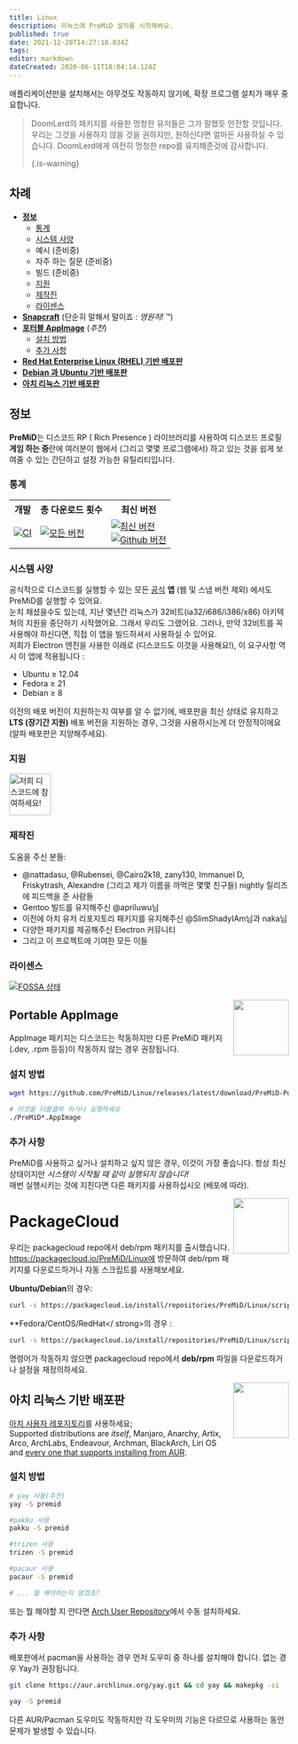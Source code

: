 ```yaml
---
title: Linux
description: 리눅스에 PreMiD 설치를 시작해봐요.
published: true
date: 2021-12-20T14:27:18.034Z
tags:
editor: markdown
dateCreated: 2020-06-11T18:04:14.124Z
---
```


애플리케이션만을 설치해서는 아무것도 작동하지 않기에, 확장 프로그램 설치가 매우 중요합니다.

> DoomLerd의 패키지를 사용한 멍청한 유저들은 그가 말했듯 안전할 것입니다. 우리는 그것을 사용하지 않을 것을 권하지만, 원하신다면 얼마든 사용하실 수 있습니다. DoomLerd에게 여전히 멍청한 repo를 유지해준것에 감사합니다. 
> 
> {.is-warning}

## 차례

- **[정보](#about)**
  - [통계](#stats)
  - [시스템 사양](#requirements)
  - 예시 (준비중)
  - 자주 하는 질문 (준비중)
  - 빌드 (준비중)
  - [지원](#support)
  - [제작진](#credits)
  - [라이센스](#license)
- **[Snapcraft](#snapcraft)** (단순히 말해서 말이죠 : _영원히!_ ™️)
- **[포터블 AppImage](#appimage)** (_추천_)
  - [설치 방법](#appimageinstall)
  - [추가 사항](#appimagenotes)
- [**Red Hat Enterprise Linux (RHEL) 기반 배포판**](#packagecloud)
- [**Debian 과 Ubuntu 기반 배포판**](#packagecloud)
- [**아치 리눅스 기반 배포판**](#arch)

<a name="about"></a>

## 정보

**PreMiD**는 디스코드 RP ( Rich Presence ) 라이브러리를 사용하여 디스코드 프로필 **게임 하는 중**란에 여러분이 웹에서 (그리고 몇몇 프로그램에서) 하고 있는 것을 쉽게 보여줄 수 있는 간단하고 설정 가능한 유틸리티입니다.

<a name="stats"></a>

### 통계

<table>
  <tr>
    <th>개발</th>
    <th>총 다운로드 횟수</th>
    <th>최신 버전</th>
  </tr>
  <tr>
    <td><a href="https://github.com/PreMiD/Linux/actions"><img src="https://github.com/PreMiD/Linux/workflows/CI/badge.svg?branch=master&event=push" alt="CI"></a></td>
    <td><a href="https://github.com/PreMiD/Linux/releases"><img src="https://img.shields.io/github/downloads/PreMiD/Linux/total.svg?maxAge=86400" alt="모든 버전"></a></td>
    <td><a href="https://github.com/PreMiD/Linux/releases/latest"><img src="https://img.shields.io/github/v/release/PreMiD/Linux.svg?maxAge=86400" alt="최신 버전"><br><img src="https://img.shields.io/github/downloads/PreMiD/Linux/latest/total.svg?maxAge=86400" alt="Github 버전"></a></td>
  </tr>
</table>

<a name="requirements"></a>

### 시스템 사양

공식적으로 디스코드를 실행할 수 있는 모든 [공식](https://discordapp.com/download) **앱** (웹 및 스냅 버전 제외) 에서도 PreMiD를 실행할 수 있어요.</br> 눈치 채셨을수도 있는데, 지난 몇년간 리눅스가 32비트(ia32/i686/i386/x86) 아키텍쳐의 지원을 중단하기 시작했어요. 그래서 우리도 그랬어요. 그러나, 만약 32비트를 꼭 사용해야 하신다면, 직접 이 앱을 빌드하셔서 사용하실 수 있어요.</br>저희가 Electron 엔진을 사용한 이래로 (디스코드도 이것을 사용해요!), 이 요구사항 역시 이 앱에 적용됩니다 :

- Ubuntu ≥ 12.04
- Fedora ≥ 21
- Debian ≥ 8

이전의 배포 버전이 지원하는지 여부를 알 수 없기에, 배포판을 최신 상태로 유지하고 **LTS (장기간 지원)** 배포 버전을 지원하는 경우, 그것을 사용하시는게 더 안정적이에요 (알파 배포판은 지양해주세요).

<a name="support"></a>

### 지원

<div>
  <a target="_blank" href="https://discord.premid.app/" title="저희 디스코드에 참여하세요!">
    <img height="75px" draggable="false" src="https://discordapp.com/api/guilds/493130730549805057/widget.png?style=banner2" alt="저희 디스코드에 참여하세요!">
  </a>
</div>

<a name="credits"></a>

### 제작진

도움을 주신 분들:

- @nattadasu, @Rubensei, @Cairo2k18, zany130, Immanuel D, Friskytrash, Alexandre (그리고 제가 이름을 까먹은 몇몇 친구들) nightly 릴리즈에 피드백을 준 사람들
- Gentoo 빌드를 유지해주신 @apriluwu님
- 이전에 아치 유저 리포지토리 패키지를 유지해주신 @SlimShadyIAm님과 naka님
- 다양한 패키지를 제공해주신 Electron 커뮤니티
- 그리고 이 프로젝트에 기여한 모든 이들

<a name="license"></a>

### 라이센스

[![FOSSA 상태](https://app.fossa.io/api/projects/git%2Bgithub.com%2FPreMiD%2FLinux.svg?type=large)](https://app.fossa.io/projects/git%2Bgithub.com%2FPreMiD%2FLinux?ref=badge_large)

<img src="https://i.imgur.com/ACAxtmA.png" width="100" height="100" align="right" />

<a name="snapcraft"></a>

## Portable AppImage

AppImage 패키지는 디스코드는 작동하지만 다른 PreMiD 패키지 (.dev, .rpm 등등)이 작동하지 않는 경우 권장됩니다.

<a name="appimageinstall"></a>

### 설치 방법

```bash
wget https://github.com/PreMiD/Linux/releases/latest/download/PreMiD-Portable.AppImage && chmod a+x PreMiD*.AppImage
```

```bash
# 이것을 더블클릭 하거나 실행하세요
./PreMiD*.AppImage
```

<a name="appimagenotes"></a>

### 추가 사항

PreMiD를 사용하고 싶거나 설치하고 싶지 않은 경우, 이것이 가장 좋습니다. 항상 최신 상태이지만 _시스템이 시작될 때 같이 실행되지 않습니다!_ </br> 매번 실행시키는 것에 지친다면 다른 패키지를 사용하십시오 (배포에 따라).

<img src="https://raw.githubusercontent.com/PreMiD/Linux/master/.github/packagecloud.png" width="100" height="100" align="right" />

<a name="packagecloud"></a>

# PackageCloud

우리는 packagecloud repo에서 deb/rpm 패키지를 출시했습니다. https://packagecloud.io/PreMiD/Linux에 방문하여 deb/rpm 패키지를 다운로드하거나 자동 스크립트를 사용해보세요.

**Ubuntu/Debian**의 경우:

```bash
curl -s https://packagecloud.io/install/repositories/PreMiD/Linux/script.deb.sh | sudo bash
```

**Fedora/CentOS/RedHat</ strong>의 경우 :</p>

```bash
curl -s https://packagecloud.io/install/repositories/PreMiD/Linux/script.rpm.sh | sudo bash
```

명령어가 작동하지 않으면 packagecloud repo에서 **deb/rpm** 파일을 다운로드하거나 설정을 재정의하세요.

<a name="arch"></a>

<img src="https://raw.githubusercontent.com/PreMiD/Linux/86ae2fbd49499785281f388a5305b06e0d3ecfea/.github/iusearchbtw.svg" width="100" height="100" align="right" />

## 아치 리눅스 기반 배포판

[아치 사용자 레포지토리](https://aur.archlinux.org/packages/premid)를 사용하세요;</br> Supported distributions are _itself_, Manjaro, Anarchy, Artix, Arco, ArchLabs, Endeavour, Archman, BlackArch, Liri OS and [every one that supports installing from AUR](https://wiki.archlinux.org/index.php/Arch-based_distributions#Active).

<a name="archinstall"></a>

### 설치 방법

```bash
# yay 사용(추천)
yay -S premid
```

```bash
#pakku 사용
pakku -S premid
```

```bash
#trizen 사용
trizen -S premid
```

```bash
#pacaur 사용
pacaur -S premid
```

```bash
# ... 뭘 해야하는지 알겠죠?
```

또는 뭘 해야할 지 안다면 [Arch User Repository](https://aur.archlinux.org/packages/premid)에서 수동 설치하세요.

<a name="archnotes"></a>

### 추가 사항

배포판에서 pacman을 사용하는 경우 먼저 도우미 중 하나를 설치해야 합니다. 없는 경우 Yay가 권장됩니다.

```bash
git clone https://aur.archlinux.org/yay.git && cd yay && makepkg -si
```

```bash
yay -S premid
```

다른 AUR/Pacman 도우미도 작동하지만 각 도우미의 기능은 다르므로 사용하는 동안 문제가 발생할 수 있습니다.
